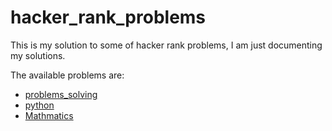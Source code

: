 # hacker_rank_problems

This is my solution to some of hacker rank problems, I am just documenting my solutions.

The available problems are:
- [problems_solving](problem_solving/implementation)
- [python](python)
- [Mathmatics](Mathmatics)
